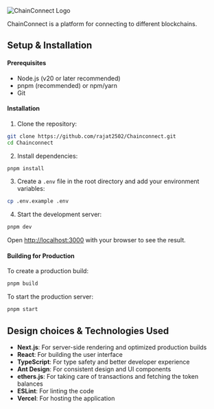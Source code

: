 ![ChainConnect Logo](https://chainconnect-wallet.vercel.app/_next/image?url=%2Fassets%2Flogo.png&w=128&q=100)

ChainConnect is a platform for connecting to different blockchains.

## Setup & Installation

#### Prerequisites

- Node.js (v20 or later recommended)
- pnpm (recommended) or npm/yarn
- Git

#### Installation

1. Clone the repository:

```bash
git clone https://github.com/rajat2502/Chainconnect.git
cd Chainconnect
```

2. Install dependencies:

```bash
pnpm install
```

3. Create a `.env` file in the root directory and add your environment variables:

```bash
cp .env.example .env
```

4. Start the development server:

```bash
pnpm dev
```

Open [http://localhost:3000](http://localhost:3000) with your browser to see the result.

#### Building for Production

To create a production build:

```bash
pnpm build
```

To start the production server:

```bash
pnpm start
```

## Design choices & Technologies Used

- **Next.js**: For server-side rendering and optimized production builds
- **React**: For building the user interface
- **TypeScript**: For type safety and better developer experience
- **Ant Design**: For consistent design and UI components
- **ethers.js**: For taking care of transactions and fetching the token balances
- **ESLint**: For linting the code
- **Vercel**: For hosting the application
